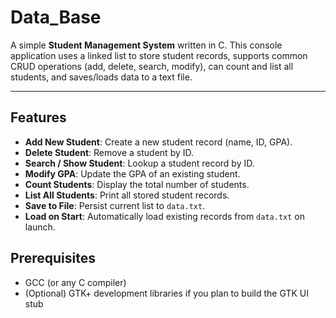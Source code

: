 # Data_Base

A simple **Student Management System** written in C. This console application uses a linked list to store student records, supports common CRUD operations (add, delete, search, modify), can count and list all students, and saves/loads data to a text file.

---

## Features

- **Add New Student**: Create a new student record (name, ID, GPA).  
- **Delete Student**: Remove a student by ID.  
- **Search / Show Student**: Lookup a student record by ID.  
- **Modify GPA**: Update the GPA of an existing student.  
- **Count Students**: Display the total number of students.  
- **List All Students**: Print all stored student records.  
- **Save to File**: Persist current list to `data.txt`.  
- **Load on Start**: Automatically load existing records from `data.txt` on launch.

## Prerequisites

- GCC (or any C compiler)  
- (Optional) GTK+ development libraries if you plan to build the GTK UI stub



